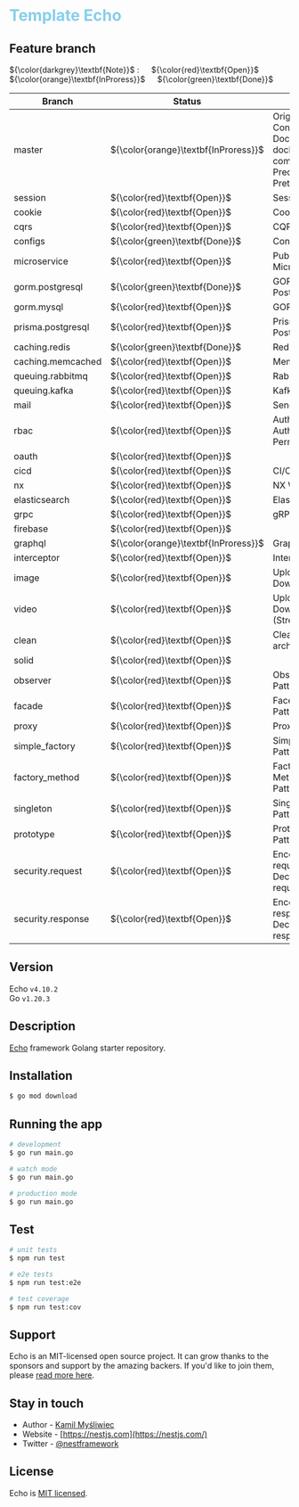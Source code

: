 <h1 style="color:skyblue;">Template Echo</h1>

## Feature branch

${\color{darkgrey}\textbf{Note}}$ &#58; &emsp;
${\color{red}\textbf{Open}}$ &emsp;
${\color{orange}\textbf{InProress}}$ &emsp;
${\color{green}\textbf{Done}}$ &emsp;

| Branch            | Status                               | Detail                                                                  |
| ----------------- | ------------------------------------ | ----------------------------------------------------------------------- |
| master            | ${\color{orange}\textbf{InProress}}$ | Origin, Logger, Config, Dockerfile, docker-compose, Precommit, Prettier |
| session           | ${\color{red}\textbf{Open}}$         | Session                                                                 |
| cookie            | ${\color{red}\textbf{Open}}$         | Cookie                                                                  |
| cqrs              | ${\color{red}\textbf{Open}}$         | CQRS                                                                    |
| configs           | ${\color{green}\textbf{Done}}$       | Configs                                                                 |
| microservice      | ${\color{red}\textbf{Open}}$         | PubSub, NATs, Microservice                                              |
| gorm.postgresql   | ${\color{green}\textbf{Done}}$       | GORM, PostgreSQL                                                        |
| gorm.mysql        | ${\color{red}\textbf{Open}}$         | GORM, MySQL                                                             |
| prisma.postgresql | ${\color{red}\textbf{Open}}$         | Prisma, PostgreSQL                                                      |
| caching.redis     | ${\color{green}\textbf{Done}}$       | Redis                                                                   |
| caching.memcached | ${\color{red}\textbf{Open}}$         | Memcached                                                               |
| queuing.rabbitmq  | ${\color{red}\textbf{Open}}$         | RabbitMQ                                                                |
| queuing.kafka     | ${\color{red}\textbf{Open}}$         | Kafka                                                                   |
| mail              | ${\color{red}\textbf{Open}}$         | Send mail                                                               |
| rbac              | ${\color{red}\textbf{Open}}$         | Authentication, Authorization, Permission                               |
| oauth             | ${\color{red}\textbf{Open}}$         |                                                                         |
| cicd              | ${\color{red}\textbf{Open}}$         | CI/CD                                                                   |
| nx                | ${\color{red}\textbf{Open}}$         | NX Workspace                                                            |
| elasticsearch     | ${\color{red}\textbf{Open}}$         | Elasticsearch                                                           |
| grpc              | ${\color{red}\textbf{Open}}$         | gRPC                                                                    |
| firebase          | ${\color{red}\textbf{Open}}$         |                                                                         |
| graphql           | ${\color{orange}\textbf{InProress}}$ | GraphQL                                                                 |
| interceptor       | ${\color{red}\textbf{Open}}$         | Interceptor                                                             |
| image             | ${\color{red}\textbf{Open}}$         | Upload, Download                                                        |
| video             | ${\color{red}\textbf{Open}}$         | Upload, Download, (Streaming)                                           |
| clean             | ${\color{red}\textbf{Open}}$         | Clean architecture                                                      |
| solid             | ${\color{red}\textbf{Open}}$         |                                                                         |
| observer          | ${\color{red}\textbf{Open}}$         | Observer Pattern                                                        |
| facade            | ${\color{red}\textbf{Open}}$         | Facede Pattern                                                          |
| proxy             | ${\color{red}\textbf{Open}}$         | Proxy Pattern                                                           |
| simple_factory    | ${\color{red}\textbf{Open}}$         | Simple Factory Pattern                                                  |
| factory_method    | ${\color{red}\textbf{Open}}$         | Factory Method Pattern                                                  |
| singleton         | ${\color{red}\textbf{Open}}$         | Singleton Pattern                                                       |
| prototype         | ${\color{red}\textbf{Open}}$         | Prototype Pattern                                                       |
| security.request  | ${\color{red}\textbf{Open}}$         | Encode request, Decode request                                          |
| security.response | ${\color{red}\textbf{Open}}$         | Encode response, Decode response                                        |

## Version

Echo `v4.10.2`<br/>
Go `v1.20.3`<br/>

## Description

[Echo](https://echo.labstack.com/) framework Golang starter repository.

## Installation

```bash
$ go mod download
```

## Running the app

```bash
# development
$ go run main.go

# watch mode
$ go run main.go

# production mode
$ go run main.go
```

## Test

```bash
# unit tests
$ npm run test

# e2e tests
$ npm run test:e2e

# test coverage
$ npm run test:cov
```

## Support

Echo is an MIT-licensed open source project. It can grow thanks to the sponsors and support by the amazing backers. If you'd like to join them, please [read more here](https://docs.nestjs.com/support).

## Stay in touch

- Author - [Kamil Myśliwiec](https://kamilmysliwiec.com)
- Website - [https://nestjs.com](https://nestjs.com/)
- Twitter - [@nestframework](https://twitter.com/nestframework)

## License

Echo is [MIT licensed](LICENSE).

